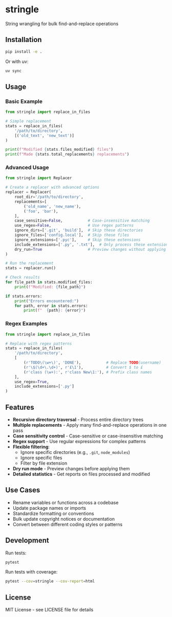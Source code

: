 # stringle

String wrangling for bulk find-and-replace operations

## Installation

```bash
pip install -e .
```

Or with uv:

```bash
uv sync
```

## Usage

### Basic Example

```python
from stringle import replace_in_files

# Simple replacement
stats = replace_in_files(
    '/path/to/directory',
    [('old_text', 'new_text')]
)

print(f"Modified {stats.files_modified} files")
print(f"Made {stats.total_replacements} replacements")
```

### Advanced Usage

```python
from stringle import Replacer

# Create a replacer with advanced options
replacer = Replacer(
    root_dir='/path/to/directory',
    replacements=[
        ('old_name', 'new_name'),
        ('foo', 'bar'),
    ],
    case_sensitive=False,           # Case-insensitive matching
    use_regex=False,                # Use regex patterns
    ignore_dirs=['.git', 'build'],  # Skip these directories
    ignore_files=['config.local'],  # Skip these files
    ignore_extensions=['.pyc'],     # Skip these extensions
    include_extensions=['.py', '.txt'],  # Only process these extensions
    dry_run=True                    # Preview changes without applying
)

# Run the replacement
stats = replacer.run()

# Check results
for file_path in stats.modified_files:
    print(f"Modified: {file_path}")

if stats.errors:
    print("Errors encountered:")
    for path, error in stats.errors:
        print(f"  {path}: {error}")
```

### Regex Examples

```python
from stringle import replace_in_files

# Replace with regex patterns
stats = replace_in_files(
    '/path/to/directory',
    [
        (r'TODO\(\w+\)', 'DONE'),           # Replace TODO(username)
        (r'\$(\d+\.\d+)', r'£\1'),          # Convert $ to £
        (r'class (\w+):', r'class New\1:'), # Prefix class names
    ],
    use_regex=True,
    include_extensions=['.py']
)
```

## Features

- **Recursive directory traversal** - Process entire directory trees
- **Multiple replacements** - Apply many find-and-replace operations in one pass
- **Case sensitivity control** - Case-sensitive or case-insensitive matching
- **Regex support** - Use regular expressions for complex patterns
- **Flexible filtering**:
  - Ignore specific directories (e.g., `.git`, `node_modules`)
  - Ignore specific files
  - Filter by file extension
- **Dry run mode** - Preview changes before applying them
- **Detailed statistics** - Get reports on files processed and modified

## Use Cases

- Rename variables or functions across a codebase
- Update package names or imports
- Standardize formatting or conventions
- Bulk update copyright notices or documentation
- Convert between different coding styles or patterns

## Development

Run tests:

```bash
pytest
```

Run tests with coverage:

```bash
pytest --cov=stringle --cov-report=html
```

## License

MIT License - see LICENSE file for details
